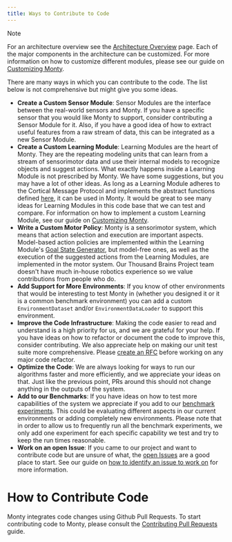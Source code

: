```yaml
---
title: Ways to Contribute to Code
---
```

> [!NOTE]
>
> For an architecture overview see the [Architecture Overview](../overview/architecture-overview.md) page. Each of the major components in the architecture can be customized. For more information on how to customize different modules, please see our guide on [Customizing Monty](../how-to-use-monty/customizing-monty.md).

There are many ways in which you can contribute to the code. The list below is not comprehensive but might give you some ideas.

- **Create a Custom Sensor Module**: Sensor Modules are the interface between the real-world sensors and Monty. If you have a specific sensor that you would like Monty to support, consider contributing a Sensor Module for it. Also, if you have a good idea of how to extract useful features from a raw stream of data, this can be integrated as a new Sensor Module. 
- **Create a Custom Learning Module**: Learning Modules are the heart of Monty. They are the repeating modeling units that can learn from a stream of sensorimotor data and use their internal models to recognize objects and suggest actions. What exactly happens inside a Learning Module is not prescribed by Monty. We have some suggestions, but you may have a lot of other ideas. As long as a Learning Module adheres to the Cortical Message Protocol and implements the abstract functions defined [here](../../src/tbp/monty/frameworks/models/abstract_monty_classes.py), it can be used in Monty. It would be great to see many ideas for Learning Modules in this code base that we can test and compare. For information on how to implement a custom Learning Module, see our guide on [Customizing Monty](../how-to-use-monty/customizing-monty.md).
- **Write a Custom Motor Policy**: Monty is a sensorimotor system, which means that action selection and execution are important aspects. Model-based action policies are implemented within the Learning Module's [Goal State Generator](../../src/tbp/monty/frameworks/models/goal_state_generation.py), but model-free ones, as well as the execution of the suggested actions from the Learning Modules, are implemented in the motor system. Our Thousand Brains Project team doesn't have much in-house robotics experience so we value contributions from people who do.
- **Add Support for More Environments**: If you know of other environments that would be interesting to test Monty in (whether you designed it or it is a common benchmark environment) you can add a custom `EnvironmentDataset` and/or `EnvironmentDataLoader` to support this environment.
- **Improve the Code Infrastructure**: Making the code easier to read and understand is a high priority for us, and we are grateful for your help. If you have ideas on how to refactor or document the code to improve this, consider contributing. We also appreciate help on making our unit test suite more comprehensive. Please [create an RFC](./request-for-comments-rfc.md) before working on any major code refactor.
- **Optimize the Code**: We are always looking for ways to run our algorithms faster and more efficiently, and we appreciate your ideas on that. Just like the previous point, PRs around this should not change anything in the outputs of the system.
- **Add to our Benchmarks**: If you have ideas on how to test more capabilities of the system we appreciate if you add to our [benchmark experiments](../overview/benchmark-experiments.md). This could be evaluating different aspects in our current environments or adding completely new environments. Please note that in order to allow us to frequently run all the benchmark experiments, we only add one experiment for each specific capability we test and try to keep the run times reasonable.
- **Work on an open Issue**: If you came to our project and want to contribute code but are unsure of what, the [open Issues](https://github.com/thousandbrainsproject/tbp.monty/issues) are a good place to start.  See our guide on [how to identify an issue to work on](ways-to-contribute-to-code/identify-an-issue-to-work-on.md) for more information.

# How to Contribute Code

Monty integrates code changes using Github Pull Requests. To start contributing code to Monty, please consult the [Contributing Pull Requests](pull-requests.md) guide.